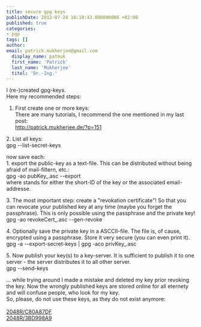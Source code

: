```yaml
---
title: secure gpg keys
publishDate: 2012-07-24 16:18:43.000000000 +02:00
published: true
categories: 
- pgp
tags: []
author:
email: patrick.mukherjee@gmail.com
  display_name: patmuk
  first_name: 'Patrick'
  last_name: 'Mukherjee'
  titel: 'Dr.-Ing.'
---
```

  I (re-)created gpg-keys.<br />
  Here my recommended steps:<br />
  1. First create one or more keys:<br />
  There are many tutorials, I recommend the one mentioned in my last post:<br />
  http://patrick.mukherjee.de/?p=151
</p>
<p>2. List all keys:<br />
  gpg --list-secret-keys</p>
<p>now save each:<br />
  1. export the public-key as a text-file. This can be distributed without being afraid of mail-filtern, etc.:<br />
  gpg -ao pubKey_<id>.asc --export <id><br />
      where <id> stands for either the short-ID of the key or the associated email-addresse.</p>
<p>3. The most important step: create a "revokation certificate"! So that you can revocate your published key at any
  time (maybe you forget the passphrase). This is only possible using the passphrase and the private key!<br />
  gpg -ao revokeCert_<id>.asc --gen-revoke <id>
</p>
<p>4. Optionally save the private key in a ASCCII-file. The file is, of cause, encrypted using a passphrase. Store it
  very secure (you can even print it).<br />
  gpg -a --export-secret-keys <id> | gpg -aco privKey_<id>.asc </p>
<p>5. Now publish your key(s) to a key-server. It is sufficient to publish it to one server - the server distributes it
  to all other server.<br />
  gpg --send-keys <id>
</p>
<p>... while trying around I made a mistake and deleted my key prior revoking the key. Now the wrongly published keys
  are stored online for all eternety and will confuse people, who look for my key.<br />
  So, please, do not use these keys, as they do not exist anymore:<br />
  <br />
  <a href="http://pgp.surfnet.nl/pks/lookup?op=get&search=0x3A5F851AC80A87DF">2048R/C80A87DF</a><br />
  <a href="http://pgp.surfnet.nl/pks/lookup?op=get&search=0xD60D17993BD998A9">2048R/3BD998A9</a></id>
  </id>
  </id>
  </id>
  </id>
  </id>
  </id>
  </id>
</p>
